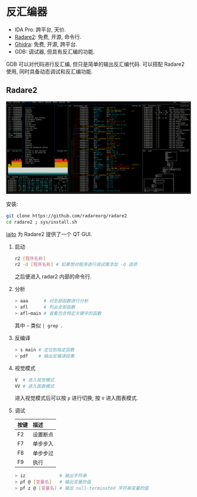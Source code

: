 # 反汇编器

- IDA Pro: 跨平台, 天价.
- [Radare2](https://github.com/radareorg/radare2): 免费, 开源, 命令行.
- [Ghidra](https://github.com/NationalSecurityAgency/ghidra): 免费, 开源, 跨平台.
- GDB: 调试器, 但具有反汇编的功能.

GDB 可以对代码进行反汇编, 但只是简单的输出反汇编代码. 可以搭配 Radare2 使用, 同时具备动态调试和反汇编功能.  

## Radare2

![Radare2](./assets/radare2.png)  

安装:

```bash
git clone https://github.com/radareorg/radare2
cd radare2 ; sys/install.sh
```

[iaito](https://github.com/radareorg/iaito) 为 Radare2 提供了一个 QT GUI.  

1. 启动

    ```bash
    r2 [程序名称]
    r2 -d [程序名称] # 如果想对程序进行调试需添加 -d 选项
    ```

    之后便进入 radar2 内部的命令行.  

2. 分析

    ```bash
    > aaa      # 对全部函数进行分析
    > afl      # 列出全部函数
    > afl~main # 查看包含特定关键字的函数
    ```

    其中 `~` 类似 `| grep `.  

3. 反编译

    ```bash
    > s main # 定位到指定函数
    > pdf    # 输出反编译结果
    ```

4. 视觉模式

    ```bash
    V  # 进入视觉模式
    VV # 进入图表模式
    ```

    进入视觉模式后可以按 `p` 进行切换, 按 `V` 进入图表模式.  

5. 调试

    | 按键 | 描述     |
    | ---- | -------- |
    | F2   | 设置断点 |
    | F7   | 单步步入 |
    | F8   | 单步步过 |
    | F9   | 执行     |

    ```bash
    > iz             # 输出字符串
    > pf @ [变量名]   # 输出变量的值
    > pf z @ [变量名] # 输出 null-terminated 字符串变量的值
    ```
